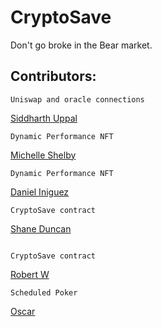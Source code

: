 # CryptoSave
Don't go broke in the Bear market.


## Contributors:

```Uniswap and oracle connections```

[Siddharth Uppal](https://github.com/Sidduppal)


```Dynamic Performance NFT```

[Michelle Shelby](Ivoryspren)


```Dynamic Performance NFT```

[Daniel Iniguez](danieliniguezv)


```CryptoSave contract```

[Shane Duncan](ShaneDuncan602)


```Graphics

CryptoSave contract
```

[Robert W](gnimmel)




```Scheduled Poker```

[Oscar](Struka9)


